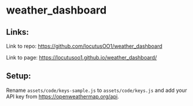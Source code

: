 # weather_dashboard

## Links:
Link to repo: <https://github.com/locutusOO1/weather_dashboard>

Link to page: <https://locutusoo1.github.io/weather_dashboard/>

## Setup:
Rename `assets/code/keys-sample.js` to `assets/code/keys.js` and add your API key from <https://openweathermap.org/api>.